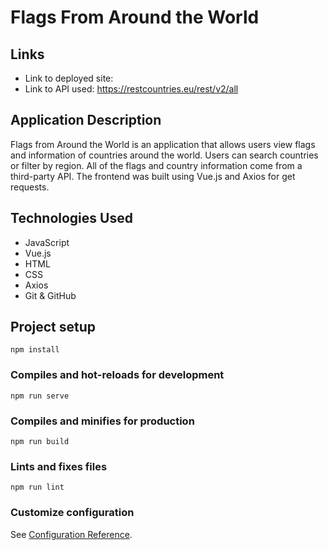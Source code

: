 # Flags From Around the World

## Links
* Link to deployed site: 
* Link to API used: https://restcountries.eu/rest/v2/all 

## Application Description
Flags from Around the World is an application that allows users view flags and information of countries around the world. Users can search countries or filter by region. All of the flags and country information come from a third-party API. The frontend was built using Vue.js and Axios for get requests.

## Technologies Used
* JavaScript
* Vue.js 
* HTML
* CSS
* Axios
* Git & GitHub 

## Project setup
```
npm install
```

### Compiles and hot-reloads for development
```
npm run serve
```

### Compiles and minifies for production
```
npm run build
```

### Lints and fixes files
```
npm run lint
```

### Customize configuration
See [Configuration Reference](https://cli.vuejs.org/config/).
